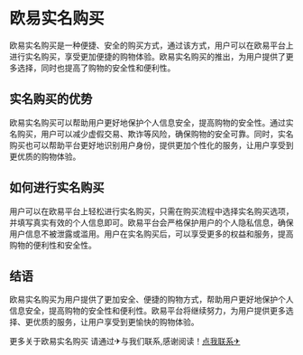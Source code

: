 # 欧易实名购买

欧易实名购买是一种便捷、安全的购买方式，通过该方式，用户可以在欧易平台上进行实名购买，享受更加便捷的购物体验。欧易实名购买的推出，为用户提供了更多选择，同时也提高了购物的安全性和便利性。

## 实名购买的优势

欧易实名购买可以帮助用户更好地保护个人信息安全，提高购物的安全性。通过实名购买，用户可以减少虚假交易、欺诈等风险，确保购物的安全可靠。同时，实名购买也可以帮助平台更好地识别用户身份，提供更加个性化的服务，让用户享受到更优质的购物体验。

## 如何进行实名购买

用户可以在欧易平台上轻松进行实名购买，只需在购买流程中选择实名购买选项，并填写真实有效的个人信息即可。欧易平台会严格保护用户的个人隐私信息，确保用户信息不被泄露或滥用。用户在实名购买后，可以享受更多的权益和服务，提高购物的便利性和安全性。

## 结语

欧易实名购买为用户提供了更加安全、便捷的购物方式，帮助用户更好地保护个人信息安全，提高购物的安全性和便利性。欧易平台将继续努力，为用户提供更多选择、更优质的服务，让用户享受到更愉快的购物体验。

更多关于欧易实名购买 请通过✈与我们联系,感谢阅读！[点我联系✈](https://img.k02.cc)